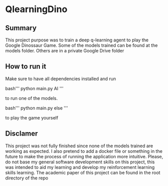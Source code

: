 # QlearningDino

## Summary

This project purpose was to train a deep q-learning agent to play the Google Dinossaur Game. Some of the models trained can be found at the models folder. Others are in a private Google Drive folder 

## How to run it

Make sure to have all dependencies installed and run

bash'''
python main.py AI
'''

to run one of the models.

bash'''
python main.py else
'''

to play the game yourself

## Disclamer

This project was not fully finished since none of the models trained are working as expected. I also pretend to add a docker file or something in the future to make the process of running the application more intuitive. Please, do not base my general software development skills on this project, this was intended to aid my learning and develop my reinforcement learning skills learning. The academic paper of this project can be found in the root directory of the repo